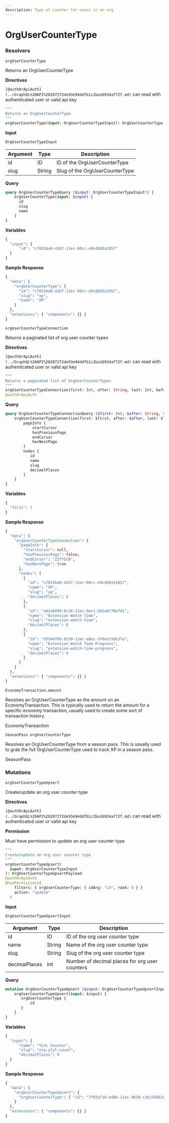 ```yaml
---
description: Type of counter for users in an org
---
```


# OrgUserCounterType

### Resolvers

`orgUserCounterType`

Returns an OrgUserCounterType

**Directives**

`[@authOrApiAuth](../GraphQL%20API%20207272de93e94ddfb1c2ba16934af72f.md)` can read with authenticated user or valid api key

```graphql
"""
Returns an OrgUserCounterType
"""
orgUserCounterType(input: OrgUserCounterTypeInput): OrgUserCounterType @authOrApiAuth
```

**Input**

`OrgUserCounterTypeInput`

| Argument | Type   | Description                    |
| -------- | ------ | ------------------------------ |
| id       | ID     | ID of the OrgUserCounterType   |
| slug     | String | Slug of the OrgUserCounterType |

**Query**

```graphql
query OrgUserCounterTypeQuery ($input: OrgUserCounterTypeInput!) {
    orgUserCounterType(input: $input) {
      id
      slug
      name
    }
}
```

**Variables**

```graphql
{
  "input": {
      "id": "c7831ba0-41bf-11ec-80cc-e9cdb03a1057"
  }
}
```

**Sample Response**

```graphql
{
  "data": {
    "orgUserCounterType": {
      "id": "c7831ba0-41bf-11ec-80cc-e9cdb03a1057",
      "slug": "xp",
      "name": "XP"
    }
  },
  "extensions": { "components": {} }
}
```



`orgUserCounterTypeConnection`

Returns a paginated list of org user counter types

**Directives**

`[@authOrApiAuth](../GraphQL%20API%20207272de93e94ddfb1c2ba16934af72f.md)` can read with authenticated user or valid api key

```graphql
"""
Returns a paginated list of OrgUserCounterTypes
"""
orgUserCounterTypeConnection(first: Int, after: String, last: Int, before: String): OrgUserCounterTypeConnection
@authOrApiAuth
```

**Query**

```graphql
query OrgUserCounterTypeConnectionQuery ($first: Int, $after: String, $last: Int, $before: String) {
    orgUserCounterTypeConnection(first: $first, after: $after, last: $last, before: $before) {
        pageInfo {
            startCursor
            hasPreviousPage
            endCursor
            hasNextPage
        }
        nodes {
           id
           name
           slug
           decimalPlaces
        }
    }
}
```

**Variables**

```graphql
{
  "first": 3
}
```

**Sample Response**

```graphql
{
  "data": {
    "orgUserCounterTypeConnection": {
      "pageInfo": {
        "startCursor": null,
        "hasPreviousPage": false,
        "endCursor": "Z2fYICB",
        "hasNextPage": true
      },
      "nodes": [
        {
          "id": "c7831ba0-41bf-11ec-80cc-e9cdb03a1057",
          "name": "XP",
          "slug": "xp",
          "decimalPlaces": 0
        },
        {
          "id": "a61ab050-6c16-11ec-9ec1-582abf70e7d1",
          "name": "Extension Watch Time",
          "slug": "extension-watch-time",
          "decimalPlaces": 0
        },
        {
          "id": "d554d760-8539-11ec-a8ac-376e2c9de37a",
          "name": "Extension Watch Time Progress",
          "slug": "extension-watch-time-progress",
          "decimalPlaces": 0
        }
      ]
    }
  },
  "extensions": { "components": {} }
}
```



`EconomyTransaction.amount`

Resolves an OrgUserCounterType as the amount on an EconomyTransaction. This is typically used to return the amount for a specific economy transaction, usually used to create some sort of transaction history.

EconomyTransaction



`SeasonPass.orgUserCounterType`

Resolves an OrgUserCounterType from a season pass. This is usually used to grab the full OrgUserCounterType used to track XP in a season pass.

SeasonPass





### Mutations

`orgUserCounterTypeUpsert`

Create/update an org user counter type

**Directives**

`[@authOrApiAuth](../GraphQL%20API%20207272de93e94ddfb1c2ba16934af72f.md)` can read with authenticated user or valid api key

**Permission**

Must have permission to _update_ an org user counter type

```graphql
"""
Create/update an org user counter type
"""
orgUserCounterTypeUpsert(
  input: OrgUserCounterTypeInput
): OrgUserCounterTypeUpsertPayload
@authOrApiAuth
@hasPermissions(
    filters: { orgUserCounterType: { idArg: "id", rank: 0 } }
    action: "update"
  )
```

**Input**

`OrgUserCounterTypeUpsertInput`

| Argument      | Type   | Description                                    |
| ------------- | ------ | ---------------------------------------------- |
| id            | ID     | ID of the org user counter type                |
| name          | String | Name of the org user counter type              |
| slug          | String | Slug of the org user counter type              |
| decimalPlaces | Int    | Number of decimal places for org user counters |

**Query**

```graphql
mutation OrgUserCounterTypeUpsert ($input: OrgUserCounterTypeUpsertInput) {
    orgUserCounterTypeUpsert(input: $input) {
       orgUserCounterType {
           id
       }
    }
}
```

**Variables**

```graphql
{
  "input": {
      "name": "YLYL Counter",
      "slug": "org-ylyl-count",
      "decimalPlaces": 0
  }
}
```

**Sample Response**

```graphql
{
  "data": {
    "orgUserCounterTypeUpsert": {
      "orgUserCounterType": { "id": "7f83af10-edb6-11ec-9b50-c3e235663d2c" }
    }
  },
  "extensions": { "components": {} }
}
```

